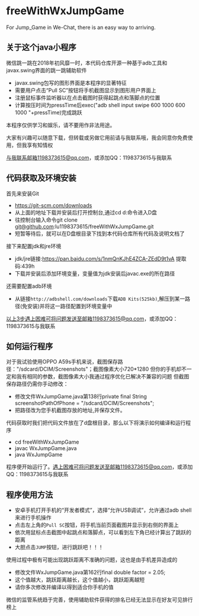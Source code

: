 # freeWithWxJumpGame
For Jump_Game in We-Chat, there is an easy way to arriving.

## 关于这个java小程序

微信跳一跳在2018年初风靡一时，本代码仓库开源一种基于adb工具和javax.swing界面的跳一跳辅助软件

* javax.swing包写的图形界面是本程序的显著特征
* 需要用户点击“Pull SC”按钮将手机截图显示到图形用户界面上
* 注册鼠标事件监听器以在点击截图时获得起跳点和落脚点的位置
* 计算按压时间为pressTime后exec("adb shell input swipe 600 1000 600 1000 "+pressTime)完成跳跃

本程序仅供学习和娱乐，请不要用作非法用途。

大家有兴趣可以随意下载，但转载或另做它用前请与我联系哦，我会同意你免费使用，但我享有知情权

与我联系邮箱1198373615@qq.com，或添加QQ：1198373615与我联系

## 代码获取及环境安装

首先来安装Git

* https://git-scm.com/downloads
* 从上面的地址下载并安装后打开控制台,通过cd d:命令进入D盘
* 往控制台输入命令git clone git@github.com:lu1198373615/freeWithWxJumpGame.git
* 短暂等待后，就可以在D盘根目录下找到本代码仓库所有代码及说明文档了

接下来配置jdk和jre环境

* jdk/jre链接:https://pan.baidu.com/s/1nmQnKJhE4ZCA-ZEdD9t1vA 提取码:439h
* 下载并安装后添加环境变量，变量值为jdk安装后javac.exe的所在路径

还需要配置adb环境

* 从链接`http://adbshell.com/downloads`下载`ADB Kits(525kb)`,解压到某一路径(免安装)并将这一路径配置到环境变量中

以上3步遇上困难可将问题发送至邮箱1198373615@qq.com，或添加QQ：1198373615与我联系

## 如何运行程序

对于我试验使用OPPO A59s手机来说，截图保存路径："/sdcard/DCIM/Screenshots"；截图像素大小720*1280
但你的手机却不一定和我有相同的参数，截图像素大小我通过程序优化已解决不兼容的问题
但截图保存路径仍需你手动修改：

* 修改文件WxJumpGame.java第138行private final String screenshotPathOfPhone = "/sdcard/DCIM/Screenshots";
* 把路径改为您手机截图存放的地址,并保存文件。

代码获取时我们把代码文件放在了d盘根目录，那么以下将演示如何编译和运行程序

* cd freeWithWxJumpGame
* javac WxJumpGame.java
* java WxJumpGame

程序便开始运行了。遇上困难可将问题发送至邮箱1198373615@qq.com，或添加QQ：1198373615与我联系

## 程序使用方法

* 安卓手机打开手机的“开发者模式”，选择“允许USB调试”，允许通过adb shell来进行手机操作
* 点击左上角的`Pull SC`按钮，将手机当前页面截图并显示到右侧的界面上
* 依次用鼠标点击截图中起跳点和落脚点，可以看到左下角已经计算出了跳跃的距离
* 大胆点击`JUMP`按钮，进行跳跃吧！！！

使用过程中极有可能出现跳跃距离不准确的问题，这也是由手机差异造成的

* 修改文件WxJumpGame.java第162行final double factor = 2.05;
* 这个值越大，跳跃距离越长，这个值越小，跳跃距离越短
* 请你多次修改并编译以得到适合你手机的值

微信的监管系统趋于完善，使用辅助软件获得的排名已经无法显示在好友可见排行榜上